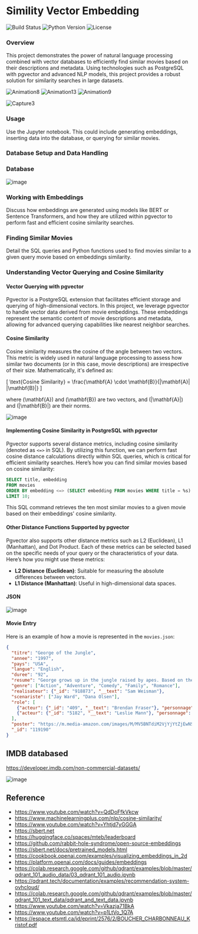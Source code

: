 # Simility Vector Embedding

![Build Status](https://img.shields.io/badge/build-passing-brightgreen)
![Python Version](https://img.shields.io/badge/python-3.8-blue)
![License](https://img.shields.io/badge/license-MIT-green)

### Overview
This project demonstrates the power of natural language processing combined with vector databases to efficiently find similar movies based on their descriptions and metadata. Using technologies such as PostgreSQL with pgvector and advanced NLP models, this project provides a robust solution for similarity searches in large datasets.


![Animation8](https://github.com/user-attachments/assets/2bd8ae0c-1b24-4774-865d-244b58a4f362)
![Animation13](https://github.com/user-attachments/assets/1f9a2fa3-b195-4f2d-bb38-eb4a218e2eaf)
![Animation9](https://github.com/user-attachments/assets/e688a0dd-61e3-493e-aee1-b582f313c182)

![Capture3](https://github.com/user-attachments/assets/ce23c1e3-74be-4fd8-9333-1e5c7b9cc8bf)


### Usage
Use the Jupyter notebook. This could include generating embeddings, inserting data into the database, or querying for similar movies.

### Database Setup and Data Handling
### Database

![image](https://github.com/AlgoETS/SimilityVectorEmbedding/assets/13888068/86c8b625-8fc6-4727-9c9c-efaf85cc88d1)


### Working with Embeddings
Discuss how embeddings are generated using models like BERT or Sentence Transformers, and how they are utilized within pgvector to perform fast and efficient cosine similarity searches.

### Finding Similar Movies
Detail the SQL queries and Python functions used to find movies similar to a given query movie based on embeddings similarity.

### Understanding Vector Querying and Cosine Similarity

#### Vector Querying with pgvector
Pgvector is a PostgreSQL extension that facilitates efficient storage and querying of high-dimensional vectors. In this project, we leverage pgvector to handle vector data derived from movie embeddings. These embeddings represent the semantic content of movie descriptions and metadata, allowing for advanced querying capabilities like nearest neighbor searches.

#### Cosine Similarity
Cosine similarity measures the cosine of the angle between two vectors. This metric is widely used in natural language processing to assess how similar two documents (or in this case, movie descriptions) are irrespective of their size. Mathematically, it's defined as:

\[ \text{Cosine Similarity} = \frac{\mathbf{A} \cdot \mathbf{B}}{\|\mathbf{A}\| \|\mathbf{B}\|} \]

where \(\mathbf{A}\) and \(\mathbf{B}\) are two vectors, and \(\|\mathbf{A}\|\) and \(\|\mathbf{B}\|\) are their norms.

![image](https://github.com/AlgoETS/SimilityVectorEmbedding/assets/13888068/c86756b1-0afe-4f52-b547-00cf4ee81aab)


#### Implementing Cosine Similarity in PostgreSQL with pgvector
Pgvector supports several distance metrics, including cosine similarity (denoted as `<=>` in SQL). By utilizing this function, we can perform fast cosine distance calculations directly within SQL queries, which is critical for efficient similarity searches. Here’s how you can find similar movies based on cosine similarity:

```sql
SELECT title, embedding
FROM movies
ORDER BY embedding <=> (SELECT embedding FROM movies WHERE title = %s) ASC
LIMIT 10;
```

This SQL command retrieves the ten most similar movies to a given movie based on their embeddings' cosine similarity.

#### Other Distance Functions Supported by pgvector
Pgvector also supports other distance metrics such as L2 (Euclidean), L1 (Manhattan), and Dot Product. Each of these metrics can be selected based on the specific needs of your query or the characteristics of your data. Here’s how you might use these metrics:

- **L2 Distance (Euclidean)**: Suitable for measuring the absolute differences between vectors.
- **L1 Distance (Manhattan)**: Useful in high-dimensional data spaces.

#### JSON

![image](https://github.com/AlgoETS/SimilityVectorEmbedding/assets/13888068/608bc866-b092-4e73-81d8-be37ca5ad800)

#### Movie Entry
Here is an example of how a movie is represented in the `movies.json`:
```json
{
  "titre": "George of the Jungle",
  "annee": "1997",
  "pays": "USA",
  "langue": "English",
  "duree": "92",
  "resume": "George grows up in the jungle raised by apes. Based on the Cartoon series.",
  "genre": ["Action", "Adventure", "Comedy", "Family", "Romance"],
  "realisateur": {"_id": "918873", "__text": "Sam Weisman"},
  "scenariste": ["Jay Ward", "Dana Olsen"],
  "role": [
    {"acteur": {"_id": "409", "__text": "Brendan Fraser"}, "personnage": "George of the Jungle"},
    {"acteur": {"_id": "5182", "__text": "Leslie Mann"}, "personnage": "Ursula Stanhope"}
  ],
  "poster": "https://m.media-amazon.com/images/M/MV5BNTdiM2VjYjYtZjEwNS00ZWU5LWFkZGYtZGYxMDcwMzY1OTEzL2ltYWdlL2ltYWdlXkEyXkFqcGdeQXVyMTczNjQwOTY@._V1_SY150_CR0,0,101,150_.jpg",
  "_id": "119190"
}
```

## IMDB databased

https://developer.imdb.com/non-commercial-datasets/

![image](https://github.com/AlgoETS/SimilityVectorEmbedding/assets/13888068/ec763cbf-2975-444f-b065-b9be7372a6dd)


## Reference
- https://www.youtube.com/watch?v=QdDoFfkVkcw
- https://www.machinelearningplus.com/nlp/cosine-similarity/
- https://www.youtube.com/watch?v=Yhtjd7yGGGA
- https://sbert.net
- https://huggingface.co/spaces/mteb/leaderboard
- https://github.com/rabbit-hole-syndrome/open-source-embeddings
- https://sbert.net/docs/pretrained_models.html
- https://cookbook.openai.com/examples/visualizing_embeddings_in_2d
- https://platform.openai.com/docs/guides/embeddings
- https://colab.research.google.com/github/qdrant/examples/blob/master/qdrant_101_audio_data/03_qdrant_101_audio.ipynb
- https://qdrant.tech/documentation/examples/recommendation-system-ovhcloud/
- https://colab.research.google.com/github/qdrant/examples/blob/master/qdrant_101_text_data/qdrant_and_text_data.ipynb
- https://www.youtube.com/watch?v=Vkazja71BkA
- https://www.youtube.com/watch?v=p1LtVo_1Q7A
- https://espace.etsmtl.ca/id/eprint/2576/2/BOUCHER_CHARBONNEAU_Kristof.pdf
